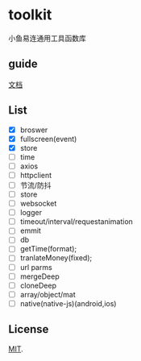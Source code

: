 # toolkit

小鱼易连通用工具函数库

## guide

[文档](https://xylink-com.github.io/toolkit/)

## List

- [x] broswer
- [x] fullscreen(event)
- [x] store
- [ ] time
- [ ] axios
- [ ] httpclient
- [ ] 节流/防抖
- [ ] store
- [ ] websocket
- [ ] logger
- [ ] timeout/interval/requestanimation
- [ ] emmit
- [ ] db
- [ ] getTime(format);
- [ ] tranlateMoney(fixed);
- [ ] url parms
- [ ] mergeDeep
- [ ] cloneDeep
- [ ] array/object/mat
- [ ] native(native-js)(android,ios)

## License

[MIT](LICENSE).
